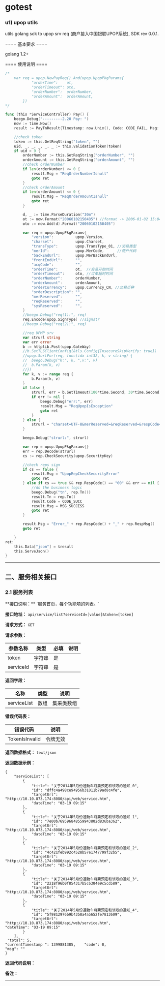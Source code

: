 gotest
======

### u1) upop utils

utils golang sdk to upop srv req (商户接入中国银联UPOP系统), SDK rev 0.0.1.

==== 基本要求 ====

golang 1.2+ 

==== 使用说明 ====
```go
/*
	var req = upop.NewPayReq().And(upop.UpopPkgParams{ 
			"orderTime":    ot, 
			"orderTimeout": oto, 
			"orderNumber":  orderNumber, 
			"orderAmount":  orderAmount, 
		})
*/

func (this *ServiceController) Pay() {
	beego.Debug("---------2.20 Pay: ")
	now := time.Now()
	result := PayTnResult{Timestamp: now.Unix(), Code: CODE_FAIL, Msg: MSG_TOKEN_IS_INVALID}

	//check token
	token := this.GetReqString("token", "")
	uid, _, _, _, _, _ := this.validationToken(token)
	if uid > 0 {
		orderNumber := this.GetReqString("orderNumber", "")
		orderAmount := this.GetReqString("orderAmount", "")
		//check orderNumber
		if len(orderNumber) <= 0 {
			result.Msg = "ReqOrderNumberIsnull"
			goto ret
		}
		//check orderAmount
		if len(orderAmount) <= 0 {
			result.Msg = "ReqOrderAmountIsnull"
			goto ret
		}

		d, _ := time.ParseDuration("30m")
		ot := now.Format("20060102150405") //format -> 2006-01-02 15:04:05
		oto := now.Add(d).Format("20060102150405")

		var req = upop.UpopPkgParams{
			"version":          upop.Version,
			"charset":          upop.Charset,
			"transType":        upop.TransType_01, //交易类型
			"merId":            upop.MerCode,      //商户代码
			"backEndUrl":       upop.MerBackEndUrl,
			"frontEndUrl":      "",
			"acqCode":          "",
			"orderTime":        ot,  //交易开始时间
			"orderTimeout":     oto, //订单超时时间
			"orderNumber":      orderNumber,
			"orderAmount":      orderAmount,
			"orderCurrency":    upop.Currency_CN, //交易币种
			"orderDescription": "",
			"merReserved":      "",
			"reqReserved":      "",
			"sysReserved":      "",
		}
		//beego.Debug("req(1):", req)
		req.Encode(upop.SignType) //signstr
		//beego.Debug("req(2):", req)

		//req UPMP srv
		var strurl string
		var err error
		b := httplib.Post(upop.GateWay)
		//b.SetTLSClientConfig(&tls.Config{InsecureSkipVerify: true})
		//upop.SortFor(req, func(idx int32, k, v string) {
		//	beego.Debug("k:", k, ",v:", v)
		//	b.Param(k, v)
		//})
		for k, v := range req {
			b.Param(k, v)
		}
		if false {
			strurl, err = b.SetTimeout(100*time.Second, 30*time.Second).String() //strurl
			if err != nil {
				beego.Debug("err:", err)
				result.Msg = "ReqUpopIsException"
				goto ret
			}
		} else {
			strurl = "charset=UTF-8&merReserved=&reqReserved=&respCode=00&respMsg=ok&sysReserved=&tn=A0000000000001&transType=01&version=1.0.0&signMethod=MD5&signature=e6d1877889422a8b21d9d1a2cd91dfb8"
		}

		beego.Debug("strurl:", strurl)

		var rep = upop.UpopPkgParams{}
		err = rep.Decode(strurl)
		cs := rep.CheckSecurity(upop.SecurityKey)

		//check reps sign
		if cs == false {
			result.Msg = "UpopRepCheckSecurityError"
			goto ret
		} else if cs == true && rep.RespCode() == "00" && err == nil {
			//do the business logic
			beego.Debug("tn", rep.Tn())
			result.Tn = rep.Tn()
			result.Code = CODE_SUCC
			result.Msg = MSG_SUCCESS
			goto ret
		}

		result.Msg = "Error_" + rep.RespCode() + "_" + rep.RespMsg()
		goto ret

	}
ret:
	this.Data["json"] = &result
	this.ServeJson()
}
```


* * *

<h2 id="user">二、服务相关接口</h2>
<h3 id="user1">2.1 服务列表</h3>
**接口说明：**  `服务首页，每个功能项的列表。`

**接口地址：**  `api/service/list?serviceId=[value]&token=[token]`

**请求方式：**  `GET`

**请求参数：**
>
| 参数名称       | 类型      	|必填    	| 说明              |
| ----------- 	|--------	|------		| -----------------|
| token      	| 字符串 	|		是	|          |
| serviceId      |字符串	|   	        是    |          |


**返回字段：**
>
| 名称       | 类型      | 说明              |
| ----------- 	|--------	| -----------------|
| serviceList      	| 数组 	|	集采类数组 |


**错误代码表：**
>
| 错误代码       |  说明              |
| ----------- 	|-----------------|
| TokenIsInvalid      	| 令牌无效  |


**返回数据格式：**	`text/json`
	
**返回数据示例：**

```
{
    "serviceList": [
        {
            "title": "关于2014年5月份通勤车月票预定和领取的通知_0",
            "id": "dffc4a498ce94956b31011b79ad8c4fe",
            "targetUrl": "http://10.10.873.174:8080/api/web/service.htm",
            "dateTime": "03-19 09:15"
        },
        {
            "title": "关于2014年5月份通勤车月票预定和领取的通知_1",
            "id": "7e00b769596848559943802d836ba362",
            "targetUrl": "http://10.10.873.174:8080/api/web/service.htm",
            "dateTime": "03-19 09:15"
        },
        {
            "title": "关于2014年5月份通勤车月票预定和领取的通知_2",
            "id": "4c421feb992c4528b57e1747799f32b5",
            "targetUrl": "http://10.10.873.174:8080/api/web/service.htm",
            "dateTime": "03-19 09:15"
        },
        {
            "title": "关于2014年5月份通勤车月票预定和领取的通知_3",
            "id": "2218f96b0f854317b5c6304e9c5cd589",
            "targetUrl": "http://10.10.873.174:8080/api/web/service.htm",
            "dateTime": "03-19 09:15"
        },
        {
            "title": "关于2014年5月份通勤车月票预定和领取的通知_4",
            "id": "5f9812976b9b4358a4ab652fe7813609",
            "targetUrl": "http://10.10.873.174:8080/api/web/service.htm",
"dateTime": "03-19 09:15"
        }
    ],
 "total": 5,
"currentTimestamp ": 1399881385,    "code": 0,
"msg": ""
}

```

**返回代码说明：**

**备注：**
	

* * *
